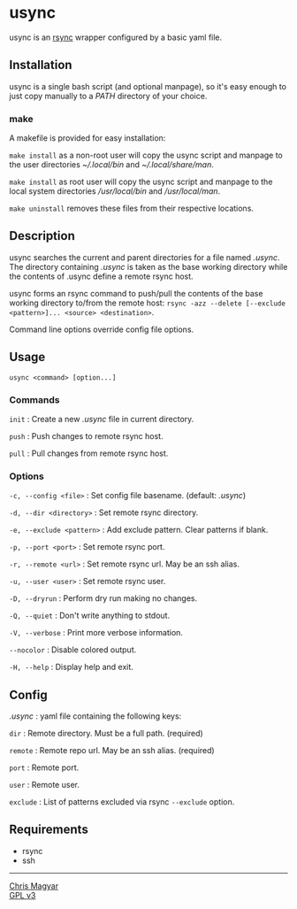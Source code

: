 # usync

usync is an [rsync][rsync] wrapper configured by a basic yaml file.

## Installation

usync is a single bash script (and optional manpage), so it's easy enough to
just copy manually to a *PATH* directory of your choice.

### make

A makefile is provided for easy installation:

`make install` as a non-root user will copy the usync script and manpage to the
user directories *~/.local/bin* and *~/.local/share/man*.

`make install` as root user will copy the usync script and manpage to the local
system directories */usr/local/bin* and */usr/local/man*.

`make uninstall` removes these files from their respective locations.

## Description

usync searches the current and parent directories for a file named *.usync*. The
directory containing *.usync* is taken as the base working directory while the
contents of .usync define a remote rsync host.

usync forms an rsync command to push/pull the contents of the base working
directory to/from the remote host: `rsync -azz --delete [--exclude
<pattern>]... <source> <destination>`.

Command line options override config file options.

## Usage

    usync <command> [option...]

### Commands
`init`
: Create a new *.usync* file in current directory.

`push`
: Push changes to remote rsync host.

`pull`
: Pull changes from remote rsync host.

### Options
`-c, --config <file>`
: Set config file basename. (default: *.usync*)

`-d, --dir <directory>`
: Set remote rsync directory.

`-e, --exclude <pattern>`
: Add exclude pattern. Clear patterns if blank.

`-p, --port <port>`
: Set remote rsync port.

`-r, --remote <url>`
: Set remote rsync url. May be an ssh alias.

`-u, --user <user>`
: Set remote rsync user.

`-D, --dryrun`
: Perform dry run making no changes.

`-Q, --quiet`
: Don't write anything to stdout.

`-V, --verbose`
: Print more verbose information.

`--nocolor`
: Disable colored output.

`-H, --help`
: Display help and exit.

## Config
*.usync*
: yaml file containing the following keys:

`dir`
: Remote directory. Must be a full path. (required)

`remote`
: Remote repo url. May be an ssh alias. (required)

`port`
: Remote port.

`user`
: Remote user.

`exclude`
: List of patterns excluded via rsync `--exclude` option.

## Requirements
- rsync
- ssh

----
[Chris Magyar](https://mags.zone)\
[GPL v3](https://www.gnu.org/licenses/gpl-3.0)

[rsync]: https://github.com/WayneD/rsync
[rules]: https://man7.org/linux/man-pages/man1/rsync.1.html#FILTER_RULES

<!--metadata:
author: Chris Magyar <c.magyar.ec@gmail.com>
description: Automated rsync wrapper written in bash.
keywords: usync, rsync, ssh, bash
-->
